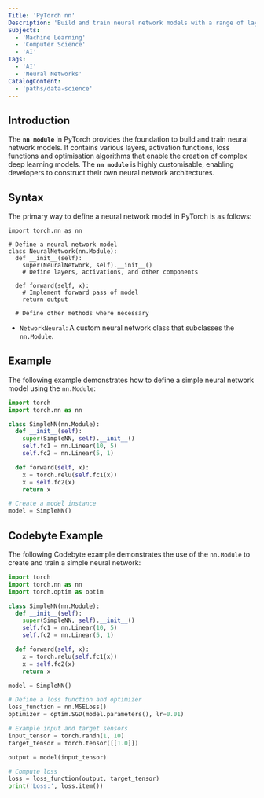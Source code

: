 ```yaml
---
Title: 'PyTorch nn'
Description: 'Build and train neural network models with a range of layers, activations, loss functions and optimisation algorithms.'
Subjects:
  - 'Machine Learning'
  - 'Computer Science'
  - 'AI'
Tags:
  - 'AI'
  - 'Neural Networks'
CatalogContent:
  - 'paths/data-science'
---
```


## Introduction

The **`nn module`** in PyTorch provides the foundation to build and train neural network models. It contains various layers, activation functions, loss functions and optimisation algorithms that enable the creation of complex deep learning models. The **`nn module`** is highly customisable, enabling developers to construct their own neural network architectures.

## Syntax

The primary way to define a neural network model in PyTorch is as follows:

```pseudo
import torch.nn as nn

# Define a neural network model
class NeuralNetwork(nn.Module):
  def __init__(self):
    super(NeuralNetwork, self).__init__()
    # Define layers, activations, and other components

  def forward(self, x):
    # Implement forward pass of model
    return output

  # Define other methods where necessary
```

- `NetworkNeural`: A custom neural network class that subclasses the `nn.Module`.

## Example

The following example demonstrates how to define a simple neural network model using the `nn.Module`:

```python
import torch
import torch.nn as nn

class SimpleNN(nn.Module):
  def __init__(self):
    super(SimpleNN, self).__init__()
    self.fc1 = nn.Linear(10, 5)
    self.fc2 = nn.Linear(5, 1)

  def forward(self, x):
    x = torch.relu(self.fc1(x))
    x = self.fc2(x)
    return x

# Create a model instance
model = SimpleNN()
```

## Codebyte Example

The following Codebyte example demonstrates the use of the `nn.Module` to create and train a simple neural network:

```python
import torch
import torch.nn as nn
import torch.optim as optim

class SimpleNN(nn.Module):
  def __init__(self):
    super(SimpleNN, self).__init__()
    self.fc1 = nn.Linear(10, 5)
    self.fc2 = nn.Linear(5, 1)

  def forward(self, x):
    x = torch.relu(self.fc1(x))
    x = self.fc2(x)
    return x

model = SimpleNN()

# Define a loss function and optimizer
loss_function = nn.MSELoss()
optimizer = optim.SGD(model.parameters(), lr=0.01)

# Example input and target sensors
input_tensor = torch.randn(1, 10)
target_tensor = torch.tensor([[1.0]])

output = model(input_tensor)

# Compute loss
loss = loss_function(output, target_tensor)
print('Loss:', loss.item())
```
